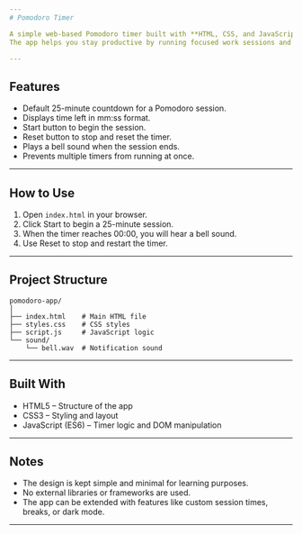 ```yaml
---
# Pomodoro Timer

A simple web-based Pomodoro timer built with **HTML, CSS, and JavaScript**.
The app helps you stay productive by running focused work sessions and alerting you when time is up.

---
```


## Features

* Default 25-minute countdown for a Pomodoro session.
* Displays time left in mm:ss format.
* Start button to begin the session.
* Reset button to stop and reset the timer.
* Plays a bell sound when the session ends.
* Prevents multiple timers from running at once.

---

## How to Use

1. Open `index.html` in your browser.
2. Click Start to begin a 25-minute session.
3. When the timer reaches 00:00, you will hear a bell sound.
4. Use Reset to stop and restart the timer.

---

## Project Structure

```
pomodoro-app/
│
├── index.html    # Main HTML file
├── styles.css    # CSS styles
├── script.js     # JavaScript logic
└── sound/
    └── bell.wav  # Notification sound
```

---

## Built With

* HTML5 – Structure of the app
* CSS3 – Styling and layout
* JavaScript (ES6) – Timer logic and DOM manipulation

---

## Notes

* The design is kept simple and minimal for learning purposes.
* No external libraries or frameworks are used.
* The app can be extended with features like custom session times, breaks, or dark mode.
---
